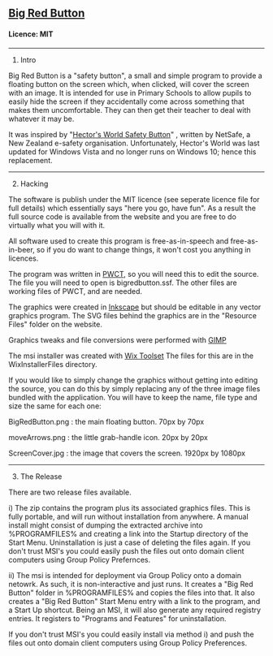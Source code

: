 ## [Big Red Button](https://github.com/gypsythief/BigRedButton)
#### Licence: MIT

---

1) Intro

Big Red Button is a "safety button", a small and simple program to 
provide a floating button on the screen which, when clicked, will cover
the screen with an image. It is intended for use in Primary Schools to
allow pupils to easily hide the screen if they accidentally come across
something that makes them uncomfortable. They can then get their
teacher to deal with whatever it may be.

It was inspired by "[Hector's World Safety Button](https://www.netsafe.org.nz/)"
, written by NetSafe, a New Zealand e-safety organisation.
Unfortunately, Hector's World was last updated for Windows Vista and no
longer runs on Windows 10; hence this replacement.

---

2) Hacking

The software is publish under the MIT licence (see seperate licence
file for full details) which essentially says "here you go, have fun".
As a result the full source code is available from the website and you
are free to do virtually what you will with it.

All software used to create this program is free-as-in-speech and
free-as-in-beer, so if you do want to change things, it won't cost you
anything in licences.

The program was written in [PWCT](http://doublesvsoop.sourceforge.net),
so you will need this to edit the source. The file you will need to open
is bigredbutton.ssf. The other files are working files of PWCT, and are
needed.

The graphics were created in [Inkscape](https://inkscape.org) but should
be editable in any vector graphics program. The SVG files behind the
graphics are in the "Resource Files" folder on the website.

Graphics tweaks and file conversions were performed with [GIMP](http://www.gimp.org)

The msi installer was created with [Wix Toolset](http://wixtoolset.org)
The files for this are in the WixInstallerFiles directory.

If you would like to simply change the graphics without getting
into editing the source, you can do this by simply replacing any of the
three image files bundled with the application. You will have to keep
the name, file type and size the same for each one:

BigRedButton.png : the main floating button. 70px by 70px

moveArrows.png : the little grab-handle icon. 20px by 20px

ScreenCover.jpg : the image that covers the screen. 1920px by 1080px

---

3) The Release

There are two release files available.

i) The zip contains the program plus its associated graphics files.
This is fully portable, and will run without installation from anywhere.
A manual install might consist of dumping the extracted archive into
%PROGRAMFILES% and creating a link into the Startup directory of the
Start Menu. Uninstallation is just a case of deleting the files again.
If you don't trust MSI's you could easily push the files out onto
domain client computers using Group Policy Prefernces.

ii) The msi is intended for deployment via Group Policy onto a domain
netowrk. As such, it is non-interactive and just runs. It creates a
"Big Red Button" folder in %PROGRAMFILES% and copies the files into
that. It also creates a "Big Red Button" Start Menu entry with a link
to the program, and a Start Up shortcut. Being an MSI, it will also
generate any required registry entries. It registers to "Programs and
Features" for uninstallation.

If you don't trust MSI's you could easily install via method i) and push
the files out onto domain client computers using Group Policy
Preferences.
